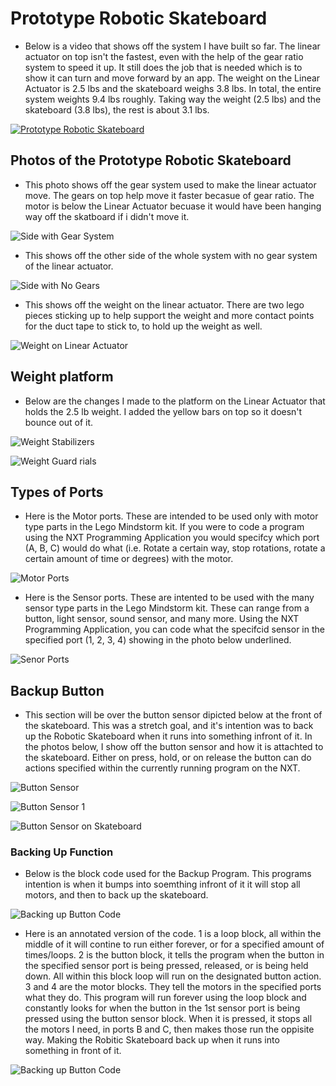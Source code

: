 # Prototype Robotic Skateboard

  - Below is a video that shows off the system I have built so far. The linear actuator on top isn't the fastest, even with the help of the gear ratio system to speed it up. It still does the job that is needed which is to show it can turn and move forward by an app. The weight on the Linear Actuator is 2.5 lbs and the skateboard weighs 3.8 lbs. In total, the entire system weights 9.4 lbs roughly. Taking way the weight (2.5 lbs) and the skateboard (3.8 lbs), the rest is about 3.1 lbs. 

[![Prototype Robotic Skateboard](https://img.youtube.com/vi/vQm4_WNiRLM/0.jpg)](https://youtu.be/vQm4_WNiRLM)

## Photos of the Prototype Robotic Skateboard

  - This photo shows off the gear system used to make the linear actuator move. The gears on top help move it faster becasue of gear ratio. The motor is below the Linear Actuator becuase it would have been hanging way off the skatboard if i didn't move it.

![Side with Gear System](/Images/PXL_20210428_222316400.jpg)

  - This shows off the other side of the whole system with no gear system of the linear actuator.

![Side with No Gears](/Images/PXL_20210428_222305171.jpg)

  - This shows off the weight on the linear actuator. There are two lego pieces sticking up to help support the weight and more contact points for the duct tape to stick to, to hold up the weight as well.

![Weight on Linear Actuator](/Images/PXL_20210428_222258464.jpg)

## Weight platform

 - Below are the changes I made to the platform on the Linear Actuator that holds the 2.5 lb weight. I added the yellow bars on top so it doesn't bounce out of it.

![Weight Stabilizers](/Images/Weight_stabilizers.jpg)

![Weight Guard rials](/Images/weight_guardrials.jpg)

## Types of Ports

  - Here is the Motor ports. These are intended to be used only with motor type parts in the Lego Mindstorm kit. If you were to code a program using the NXT Programming Application you would specifcy which port (A, B, C) would do what (i.e. Rotate a certain way, stop rotations, rotate a certain amount of time or degrees) with the motor. 
  
![Motor Ports](/Images/Motor_Ports.jpg)

  - Here is the Sensor ports. These are intented to be used with the many sensor type parts in the Lego Mindstorm kit. These can range from a button, light sensor, sound sensor, and many more. Using the NXT Programming Application, you can code what the specifcid sensor in the specified port (1, 2, 3, 4) showing in the photo below underlined.

![Senor Ports](/Images/Sensor_Ports.jpg)

## Backup Button

  - This section will be over the button sensor dipicted below at the front of the skateboard. This was a stretch goal, and it's intention was to back up the Robotic Skateboard when it runs into something infront of it.  In the photos below, I show off the button sensor and how it is attachted to the skateboard. Either on press, hold, or on release the button can do actions specified within the currently running program on the NXT. 

![Button Sensor](/Images/Button_Sensor.jpg)

![Button Sensor 1](/Images/Button_Sensor_1.jpg)

![Button Sensor on Skateboard](/Images/Button_Sensor_on_Skateboard.jpg)

### Backing Up Function

  - Below is the block code used for the Backup Program. This programs intention is when it bumps into soemthing infront of it it will stop all motors, and then to back up the skateboard. 

![Backing up Button Code](/Images/NXT_Backingup_Button_code.JPG)

  - Here is an annotated version of the code. 1 is a loop block, all within the middle of it will contine to run either forever, or for a specified amount of times/loops. 2 is the button block, it tells the program when the button in the specified sensor port is being pressed, released, or is being held down. All within this block loop will run on the designated button action. 3 and 4 are the motor blocks. They tell the motors in the specified ports what they do. This program will run forever using the loop block and constantly looks for when the button in the 1st sensor port is being pressed using the button sensor block. When it is pressed, it stops all the motors I need, in ports B and C, then makes those run the oppisite way. Making the Robitic Skateboard back up when it runs into something in front of it.

![Backing up Button Code](/Images/NXT_Backingup_Button_code_Annotated.jpg)
